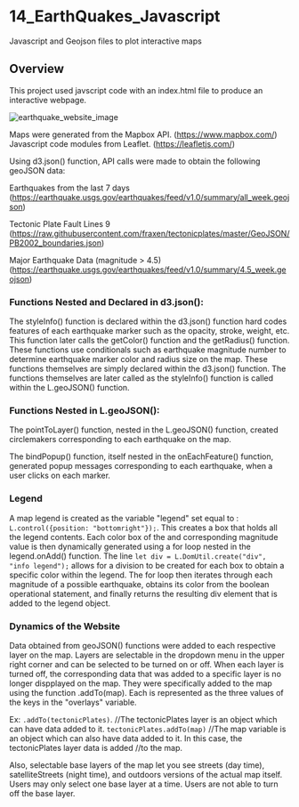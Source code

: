 # 14_EarthQuakes_Javascript
Javascript and Geojson files to plot interactive maps

## Overview

This project used javscript code with an index.html file to produce an interactive webpage.

![earthquake_website_image](https://github.com/willmino/Mapping_Earthquakes/blob/main/webpage.png)

Maps were generated from the Mapbox API. (https://www.mapbox.com/)
Javascript code modules from Leaflet. (https://leafletjs.com/)


Using d3.json() function, API calls were made to obtain the following geoJSON data:

Earthquakes from the last 7 days (https://earthquake.usgs.gov/earthquakes/feed/v1.0/summary/all_week.geojson)

Tectonic Plate Fault Lines 9 (https://raw.githubusercontent.com/fraxen/tectonicplates/master/GeoJSON/PB2002_boundaries.json)

Major Earthquake Data (magnitude > 4.5) (https://earthquake.usgs.gov/earthquakes/feed/v1.0/summary/4.5_week.geojson)


### Functions Nested and Declared in d3.json():
The styleInfo() function is declared within the d3.json() function hard codes features of each earthquake marker such as the opacity, stroke, weight, etc.
This function later calls the getColor() function and the getRadius() function. These functions use conditionals such as earthquake magnitude number to determine earthquake marker color and radius size on the map. These functions themselves are simply declared within the d3.json() function. The functions themselves are later called as the styleInfo() function is called within the L.geoJSON() function.


### Functions Nested in L.geoJSON():
The pointToLayer() function, nested in the L.geoJSON() function, created circlemakers corresponding to each earthquake on the map.

The bindPopup() function, itself nested in the onEachFeature() function, generated popup messages corresponding to each earthquake, when a user clicks on each marker.

### Legend
A map legend is created as the variable "legend" set equal to :
`L.control({position: "bottomright"});`.
This creates a box that holds all the legend contents. Each color box of the and corresponding magnitude value is then dynamically generated using a for loop nested in the legend.onAdd() function. The line `let div = L.DomUtil.create("div", "info legend");` allows for a division to be created for each box to obtain a specific color within the legend. The for loop then iterates through each magnitude of a possible earthquake, obtains its color from the boolean operational statement, and finally returns the resulting div element that is added to the legend object.

### Dynamics of the Website
Data obtained from geoJSON() functions were added to each respective layer on the map.
Layers are selectable in the dropdown menu in the upper right corner and can be selected to be turned on or off. When each layer is turned off, the corresponding data that was added to a specific layer is no longer dispplayed on the map.
They were specifically added to the map using the function <layer>.addTo(map).   Each <layer> is represented as the three values of the keys in the "overlays" variable. 
  
  Ex:
  `.addTo(tectonicPlates)`.    //The tectonicPlates layer is an object which can have data added to it.
  `tectonicPlates.addTo(map)`  //The map variable is an object which can also have data added to it. In this case, the tectonicPlates layer data is added                                //to the map.
  
 Also, selectable base layers of the map let you see streets (day time), satelliteStreets (night time), and outdoors versions of the actual map itself.
 Users may only select one base layer at a time. Users are not able to turn off the base layer.

